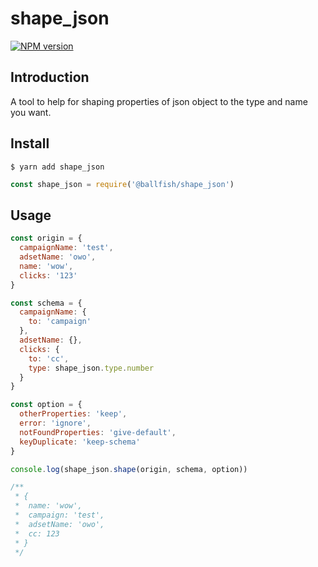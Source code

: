 # shape_json

[![NPM version][npm-image]][npm-url]

## Introduction

A tool to help for shaping properties of json object to the type and name you want.

## Install

```shell
$ yarn add shape_json
```

```js
const shape_json = require('@ballfish/shape_json')
```

## Usage

```js
const origin = {
  campaignName: 'test',
  adsetName: 'owo',
  name: 'wow',
  clicks: '123'
}

const schema = {
  campaignName: {
    to: 'campaign'
  },
  adsetName: {},
  clicks: {
    to: 'cc',
    type: shape_json.type.number
  }
}

const option = {
  otherProperties: 'keep',
  error: 'ignore',
  notFoundProperties: 'give-default',
  keyDuplicate: 'keep-schema'
}

console.log(shape_json.shape(origin, schema, option))

/**
 * {
 *  name: 'wow',
 *  campaign: 'test',
 *  adsetName: 'owo',
 *  cc: 123
 * }
 */
```

[npm-image]: https://img.shields.io/npm/v/@ballfish/shape_json.svg
[npm-url]: https://npmjs.org/package/@ballfish/shape_json
